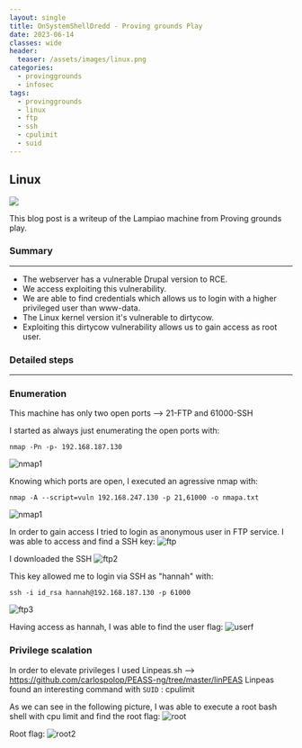 ```yaml
---
layout: single
title: OnSystemShellDredd - Proving grounds Play
date: 2023-06-14
classes: wide
header:
  teaser: /assets/images/linux.png
categories:
  - provinggrounds
  - infosec
tags:
  - provinggrounds
  - linux
  - ftp
  - ssh
  - cpulimit
  - suid
---
```


## Linux

![](/assets/images/linux.png)

This blog post is a writeup of the Lampiao machine from Proving grounds play.

### Summary
------------------
- The webserver has a vulnerable Drupal version to RCE.
- We access exploiting this vulnerability.
- We are able to find credentials which allows us to login with a higher privileged user than www-data.
- The Linux kernel version it's vulnerable to dirtycow.
- Exploiting this dirtycow vulnerability allows us to gain access as root user.

### Detailed steps
------------------

### Enumeration

This machine has only two open ports --> 21-FTP and 61000-SSH

I started as always just enumerating the open ports with:
```
nmap -Pn -p- 192.168.187.130
```
![nmap1](\assets\images\pg-play-onsystemshelldredd\0.JPG)

Knowing which ports are open, I executed an agressive nmap with:
```
nmap -A --script=vuln 192.168.247.130 -p 21,61000 -o nmapa.txt
```
![nmap1](\assets\images\pg-play-onsystemshelldredd\01.JPG)


In order to gain access I tried to login as anonymous user in FTP service.
I was able to access and find a SSH key:
![ftp](\assets\images\pg-play-onsystemshelldredd\2.JPG)

I downloaded the SSH 
![ftp2](\assets\images\pg-play-onsystemshelldredd\3.JPG)

This key allowed me to login via SSH as "hannah" with:
```
ssh -i id_rsa hannah@192.168.187.130 -p 61000
```
![ftp3](\assets\images\pg-play-onsystemshelldredd\6.JPG)

Having access as hannah, I was able to find the user flag:
![userf](\assets\images\pg-play-onsystemshelldredd\7.JPG)

### Privilege scalation

In order to elevate privileges I used Linpeas.sh --> https://github.com/carlospolop/PEASS-ng/tree/master/linPEAS
Linpeas found an interesting command with `SUID` : cpulimit

As we can see in the following picture, I was able to execute a root bash shell with cpu limit and find the root flag:
![root](\assets\images\pg-play-onsystemshelldredd\21.JPG)

Root flag:
![root2](\assets\images\pg-play-onsystemshelldredd\22.JPG)